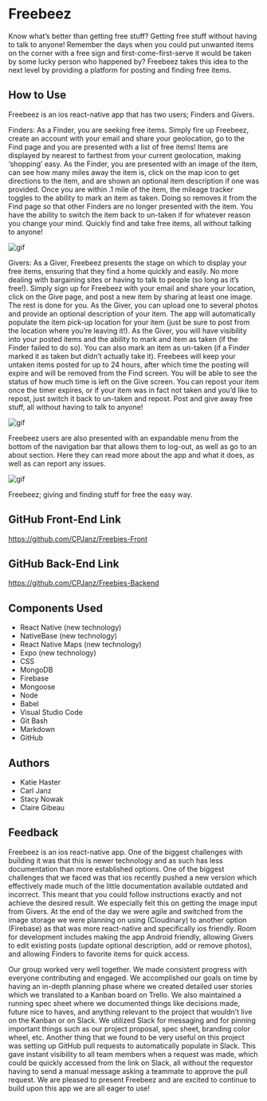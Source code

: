 # Freebeez

Know what’s better than getting free stuff? Getting free stuff without having to talk to anyone! Remember the days when you could put unwanted items on the corner with a free sign and first-come-first-serve it would be taken by some lucky person who happened by? Freebeez takes this idea to the next level by providing a platform for posting and finding free items. 

## How to Use
Freebeez is an ios react-native app that has two users; Finders and Givers. 

Finders: As a Finder, you are seeking free items. Simply fire up Freebeez, create an account with your email and share your geolocation, go to the Find page and you are presented with a list of free items! Items are displayed by nearest to farthest from your current geolocation, making ‘shopping’ easy. As the Finder, you are presented with an image of the item, can see how many miles away the item is, click on the map icon to get directions to the item, and are shown an optional item description if one was provided. Once you are within .1 mile of the item, the mileage tracker toggles to the ability to mark an item as taken. Doing so removes it from the Find page so that other Finders are no longer presented with the item. You have the ability to switch the item back to un-taken if for whatever reason you change your mind. Quickly find and take free items, all without talking to anyone!

![gif](https://github.com/CPJanz/Freebies-Front/blob/development/assets/gifs/LoginTakeItem.gif?raw=true)

Givers: As a Giver, Freebeez presents the stage on which to display your free items, ensuring that they find a home quickly and easily. No more dealing with bargaining sites or having to talk to people (so long as it’s free!). Simply sign up for Freebeez with your email and share your location, click on the Give page, and post a new item by sharing at least one image. The rest is done for you. As the Giver, you can upload one to several photos and provide an optional description of your item. The app will automatically populate the item pick-up location for your item (just be sure to post from the location where you’re leaving it!). As the Giver, you will have visibility into your posted items and the ability to mark and item as taken (if the Finder failed to do so). You can also mark an item as un-taken (if a Finder marked it as taken but didn’t actually take it). Freebees will keep your untaken items posted for up to 24 hours, after which time the posting will expire and will be removed from the Find screen. You will be able to see the status of how much time is left on the Give screen. You can repost your item once the timer expires, or if your item was in fact not taken and you’d like to repost, just switch it back to un-taken and repost. Post and give away free stuff, all without having to talk to anyone!

![gif](https://github.com/CPJanz/Freebies-Front/blob/development/assets/gifs/PostedItem.gif?raw=true)

Freebeez users are also presented with an expandable menu from the bottom of the navigation bar that allows them to log-out, as well as go to an about section. Here they can read more about the app and what it does, as well as can report any issues.

![gif](https://github.com/CPJanz/Freebies-Front/blob/development/assets/gifs/NewBee.gif?raw=true)

Freebeez; giving and finding stuff for free the easy way.

## GitHub Front-End Link
https://github.com/CPJanz/Freebies-Front

## GitHub Back-End Link
https://github.com/CPJanz/Freebies-Backend

## Components Used
* React Native (new technology)
* NativeBase (new technology)
* React Native Maps (new technology)
* Expo (new technology)
* CSS
* MongoDB
* Firebase
* Mongoose
* Node
* Babel
* Visual Studio Code
* Git Bash
* Markdown
* GitHub

## Authors
* Katie Haster
* Carl Janz
* Stacy Nowak
* Claire Gibeau

## Feedback

Freebeez is an ios react-native app. One of the biggest challenges with building it was that this is newer technology and as such has less documentation than more established options. One of the biggest challenges that we faced was that ios recently pushed a new version which effectively made much of the little documentation available outdated and incorrect. This meant that you could follow instructions exactly and not achieve the desired result. We especially felt this on getting the image input from Givers. At the end of the day we were agile and switched from the image storage we were planning on using (Cloudinary) to another option (Firebase) as that was more react-native and specifically ios friendly. Room for development includes making the app Android friendly, allowing Givers to edit existing posts (update optional description, add or remove photos), and allowing Finders to favorite items for quick access. 

Our group worked very well together. We made consistent progress with everyone contributing and engaged. We accomplished our goals on time by having an in-depth planning phase where we created detailed user stories which we translated to a Kanban board on Trello. We also maintained a running spec sheet where we documented things like decisions made, future nice to haves, and anything relevant to the project that wouldn’t live on the Kanban or on Slack. We utilized Slack for messaging and for pinning important things such as our project proposal, spec sheet, branding color wheel, etc. Another thing that we found to be very useful on this project was setting up GitHub pull requests to automatically populate in Slack. This gave instant visibility to all team members when a request was made, which could be quickly accessed from the link on Slack, all without the requestor having to send a manual message asking a teammate to approve the pull request. We are pleased to present Freebeez and are excited to continue to build upon this app we are all eager to use!

